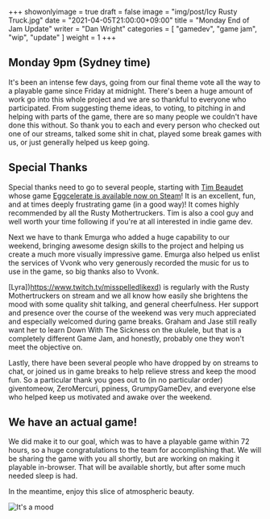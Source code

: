 +++
showonlyimage = true
draft = false
image = "img/post/Icy Rusty Truck.jpg"
date = "2021-04-05T21:00:00+09:00"
title = "Monday End of Jam Update"
writer = "Dan Wright"
categories = [ "gamedev", "game jam", "wip", "update" ]
weight = 1
+++
## Monday 9pm (Sydney time)

It's been an intense few days, going from our final theme vote all the way to a playable game since Friday at midnight. There's been a huge amount of work go into this whole project and we are so thankful to everyone who participated. From suggesting theme ideas, to voting, to pitching in and helping with parts of the game, there are so many people we couldn't have done this without. So thank you to each and every person who checked out one of our streams, talked some shit in chat, played some break games with us, or just generally helped us keep going.

## Special Thanks

Special thanks need to go to several people, starting with [Tim Beaudet](https://www.twitch.tv/timbeaudet) whose game [Eggcelerate is available now on Steam](https://store.steampowered.com/app/1535490/Eggcelerate/)! It is an excellent, fun, and at times deeply frustrating game (in a good way)! It comes highly recommended by all the Rusty Mothertruckers. Tim is also a cool guy and well worth your time following if you're at all interested in indie game dev.

Next we have to thank Emurga who added a huge capability to our weekend, bringing awesome design skills to the project and helping us create a much more visually impressive game. Emurga also helped us enlist the services of Vvonk who very generously recorded the music for us to use in the game, so big thanks also to Vvonk.

[Lyra])https://www.twitch.tv/misspelledlikexd) is regularly with the Rusty Mothertruckers on stream and we all know how easily she brightens the mood with some quality shit talking, and general cheerfulness. Her support and presence over the course of the weekend was very much appreciated and especially welcomed during game breaks. Graham and Jase still really want her to learn Down With The Sickness on the ukulele, but that is a completely different Game Jam, and honestly, probably one they won't meet the objective on.

Lastly, there have been several people who have dropped by on streams to chat, or joined us in game breaks to help relieve stress and keep the mood fun. So a particular thank you goes out to (in no particular order) giventomeow, ZeroMercuri, ppiness, GrumpyGameDev, and everyone else who helped keep us motivated and awake over the weekend.

## We have an actual game!

We did make it to our goal, which was to have a playable game within 72 hours, so a huge congratulations to the team for accomplishing that. We will be sharing the game with you all shortly, but are working on making it playable in-browser. That will be available shortly, but after some much needed sleep is had.

In the meantime, enjoy this slice of atmospheric beauty.

![It's a mood](/img/post/Monday-NPCs.PNG)
